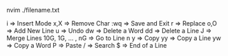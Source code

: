 nvim ./filename.txt

i => Insert Mode
x,X => Remove Char
:wq => Save and Exit
r => Replace
o,O => Add New Line
u => Undo
dw => Delete a Word
dd => Delete a Line
J => Merge Lines
10G, 1G, ... , nG => Go to Line n 
y => Copy
yy => Copy a Line
yw => Copy a Word
P => Paste
/ => Search
$ => End of a Line
